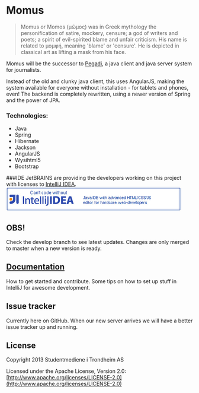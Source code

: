 Momus
==========

> Momus or Momos (μῶμος) was in Greek mythology the personification of satire,
> mockery, censure; a god of writers and poets; a spirit of evil-spirited blame
> and unfair criticism. His name is related to μομφή, meaning 'blame' or 'censure'.
> He is depicted in classical art as lifting a mask from his face.

Momus will be the successor to [Pegadi](https://github.com/dusken/pegadi), a java client and java server system for journalists.

Instead of the old and clunky java client, this uses AngularJS, making the system available for everyone without installation - for tablets and phones, even!
The backend is completely rewritten, using a newer version of Spring and the power of JPA.

### Technologies:
 * Java
 * Spring
 * Hibernate
 * Jackson
 * AngularJS
 * Wysihtml5
 * Bootstrap

###IDE
JetBRAINS are providing the developers working on this project with licenses to [IntelliJ IDEA](http://www.jetbrains.com/idea/).
![IntelliJ IDEA](doc/img/idea.jpg)

 OBS!
 ----
Check the develop branch to see latest updates. Changes are only merged to master when a new version is ready.


[Documentation](doc/)
---------------------

How to get started and contribute.
Some tips on how to set up stuff in IntelliJ for awesome development.

Issue tracker
-------------

Currently here on GitHub. When our new server arrives we will have a better issue tracker up and running.


License
-------

Copyright 2013 Studentmediene i Trondheim AS

Licensed under the Apache License, Version 2.0: [http://www.apache.org/licenses/LICENSE-2.0](http://www.apache.org/licenses/LICENSE-2.0)